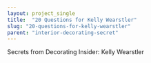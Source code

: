 ```yaml
---
layout: project_single
title:  "20 Questions for Kelly Wearstler"
slug: "20-questions-for-kelly-wearstler"
parent: "interior-decorating-secret"
---
```

Secrets from Decorating Insider: Kelly Wearstler